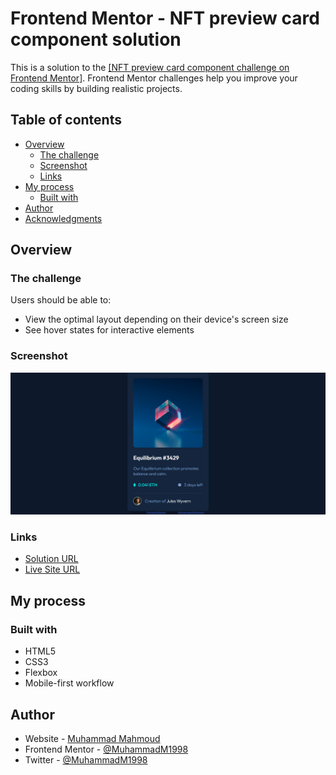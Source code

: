 # Frontend Mentor - NFT preview card component solution

This is a solution to the [[NFT preview card component challenge on Frontend Mentor]](https://www.frontendmentor.io/challenges/nft-preview-card-component-SbdUL_w0U).
Frontend Mentor challenges help you improve your coding skills by building realistic projects.

## Table of contents

-   [Overview](#overview)
    -   [The challenge](#the-challenge)
    -   [Screenshot](#screenshot)
    -   [Links](#links)
-   [My process](#my-process)
    -   [Built with](#built-with)
-   [Author](#author)
-   [Acknowledgments](#acknowledgments)

## Overview

### The challenge

Users should be able to:

-   View the optimal layout depending on their device's screen size
-   See hover states for interactive elements

### Screenshot

![1638729196236.png](images/Screenshot.png)

### Links

-   [Solution URL](https://github.com/MuhammadM1998/NFT-Preview-Card-Component)
-   [Live Site URL](https://muhammadm1998.github.io/NFT-Preview-Card-Component/)

## My process

### Built with

-   HTML5
-   CSS3
-   Flexbox
-   Mobile-first workflow

## Author

-   Website - [Muhammad Mahmoud](https://github.com/MuhammadM1998)
-   Frontend Mentor - [@MuhammadM1998](https://www.frontendmentor.io/profile/MuhammadM1998)
-   Twitter - [@MuhammadM1998](https://www.twitter.com/MuhammadM1998)
